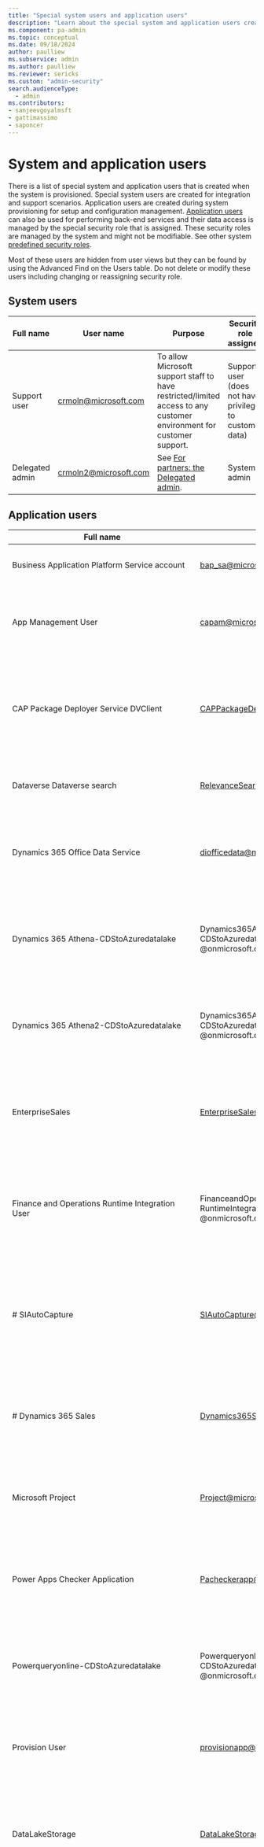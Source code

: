 ```yaml
---
title: "Special system users and application users"
description: "Learn about the special system and application users created when the system is provisioned, including assigned security role, user name, and purpose." 
ms.component: pa-admin
ms.topic: conceptual
ms.date: 09/18/2024
author: paulliew
ms.subservice: admin
ms.author: paulliew
ms.reviewer: sericks
ms.custom: "admin-security"
search.audienceType: 
  - admin
ms.contributors:
- sanjeevgoyalmsft 
- gattimassimo
- saponcer
---
```


# System and application users

There is a list of special system and application users that is created when the system is provisioned.  Special system users are created for integration and support scenarios. Application users are created during system provisioning for setup and configuration management.  [Application users](create-users.md#create-an-application-user) can also be used for performing back-end services and their data access is managed by the special security role that is assigned. These security roles are managed by the system and might not be modifiable. See other system [predefined security roles](database-security.md#predefined-security-roles).  

Most of these users are hidden from user views but they can be found by using the Advanced Find on the Users table.  Do not delete or modify these users including changing or reassigning security role.

## System users

|Full name  |User name  |Purpose  | Security role assigned |
|-----------|-----------|---------|------------------------|
| Support user |crmoln@microsoft.com |To allow Microsoft support staff to have restricted/limited access to any customer environment for customer support. |Support user (does not have privilege to customer data) |
| Delegated admin |crmoln2@microsoft.com |See [For partners: the Delegated admin](for-partners-delegated-administrator.md). |System admin |

## Application users

|Full name  |User name  |Purpose  | Security role assigned |
|-----------|-----------|---------|------------------------|
| Business Application Platform Service account |bap_sa@microsoft.com |To setup Power Apps system and configurations. |System admin |
| App Management User | capam@microsoft.com | To allow App Management Services to query tenant details such as Tenant country | System admin |
| CAP Package Deployer Service DVClient | CAPPackageDeployerServiceDVClient@onmicrosoft.com | To import solutions into customer environments for customer-driven installations from Power Platform admin center. | System admin |
| Dataverse Dataverse search | RelevanceSearch@onmicrosoft.com | To fetch table data and metadata for Dataverse search feature | System admin |
| Dynamics 365 Office Data Service | diofficedata@microsoft.com |Service Application to perform data integration between Microsoft Dataverse and Microsoft 365. | DataLakeWorkspaceAppAccess |
| Dynamics 365 Athena-CDStoAzuredatalake | Dynamics365Athena-<br />CDStoAzuredatalake<br />@onmicrosoft.com |Service application to perform data integration between Microsoft Dataverse to Azure Data Lake. |DataLakeWorkspaceAppAccess |
| Dynamics 365 Athena2-CDStoAzuredatalake | Dynamics365Athena2-<br />CDStoAzuredatalake<br />@onmicrosoft.com |Service application to perform data integration between Dataverse to Azure Data Lake. |DataLakeWorkspaceAppAccess |
| EnterpriseSales | EnterpriseSales@onmicrosoft.com |Service application to perform data integration between Dataverse (Sales) to Azure Data Lake. |N/A |
| Finance and Operations Runtime Integration User | FinanceandOperations<br />RuntimeIntegrationUser<br />@onmicrosoft.com |Service application to perform dual-write data integration between Dataverse and finance and operations apps. |Finance and Operations Integration User |
| # SIAutoCapture | SIAutoCapture@onmicrosoft.com | To be used for Auto Capture solution business requirements to perform data query and execute plugins from backend services. | SalesInsights AutoCapture Admin |
| # Dynamics 365 Sales | Dynamics365Sales@onmicrosoft.com | To allow Dynamics 365 Sales to communicate with Dataverse and Azure Data Lake for analysis and data updates. | Sales system data sync and EAC App Access |
| Microsoft Project | Project@microsoft.com |Allow Project for the Web and Roadmap Service to communicate with Dataverse. |Project System and Portfolio User |
| Power Apps Checker Application | Pacheckerapp@microsoft.com |To perform static analysis of Power Apps solutions to assist in identifying performance and stability risks. |Export customizations and Solution checker |
| Powerqueryonline-CDStoAzuredatalake | Powerqueryonline-<br />CDStoAzuredatalake<br />@onmicrosoft.com |Service application to perform data query between Dataverse and Azure Data Lake. |N/A |
| Provision User | provisionapp@fabrikam.com |To perform Application installation from AppSource or System updates from Microsoft. |System admin |
| DataLakeStorage | DataLakeStorage@onmicrosoft.com | To allow solutions to manage workspaces, workspace permissions and the discovery of workspaces. | DataLakeWorkspaceAppAccess |
| JobServicePreProd| JobServicePreProd<br />@onmicrosoft.com| Enable satellite services to schedule and dispatch messages to independently built workloads with guaranteed delivery of messages based on service-defined policies. | System admin |
| JobServiceProd| JobServiceProd@onmicrosoft.com| Enable satellite services to schedule and dispatch messages to independently built workloads with guaranteed delivery of messages based on service-defined policies. | System admin |
| # CCADataAnalyticsML | CCADAAdmins@onmicrosoft.com | To allow AI insights in customer care apps like Customer Service, Field Service, etc. | System Customizer and System admin |
| # CDSReportService | CDSReportService@onmicrosoft.com | To allow user to run reports. |N/A |
| Power Platform Dataflows | ppdfcdsclient@onmicrosoft.com | Power Platform Dataflows service application to perform data preparation and loading into Dataverse and Azure Data Lake. | System Administrator
| AIBuilderProd | aibuilderfpapp@onmicrosoft.com | To perform authentication for AI Builder. | System admin |
| PowerAutomate-ProcessMining | PowerAutomate-ProcessMining<br />@onmicrosoft.com | To allow Process Advisor service to interact with Dataverse. | Environment Maker, Process Advisor Application |
| AriaMdlExporter | AriaMdlExporter@onmicrosoft.com | To export data from Engagement Insights to Managed Data Lake. | DataLakeWorkspaceAppAccess |
| CDSFileStorage | CDSFileStorage@onmicrosoft.com | To perform background operations like Organization Lifecycle (OLC) operations, file reconciliation and migration. | FileStoreService App Access |
| CDSUserManagement | CDSUserManagement<br />@onmicrosoft.com | To provision and synchronize users into Dataverse from Active Directory. | System Administrator |
|GDSGlobalDiscovery | GDSGlobalDiscovery<br />@onmicrosoft.com | To validate which environments that users can access. | Global Discovery Service  |
| PowerPlatformAuthorization | PowerPlatformAuthorization<br />@onmicrosoft.com | To aggregate environment role assignments for tenant-wide discovery. | Global Discovery Service  |
| BAP | BAP@onmicrosoft.com | To perform administrative operations on Dataverse linked environments: fetch user roles, provision users, assign roles in Power Platform portals.| N/A |
| Microsoft Forms Pro | enterprisesurveyappuser<br />@contoso.com | To perform data integration between Dynamics 365 Customer Voice and Dataverse | System Administrator  |
| PowerVIrtualAgents  | PowerVirtualAgents<br />@onmicrosoft.com | To manage the PVA capabilities within environments | CCI Admin, System Customizer, and Environment Maker    |
| BizQA | BizQA@onmicrosoft.com | To access search telemetry to improve search experience | BizQAApp   |
| ProductInsights | ProductInsights@onmicrosoft.com | To export data from Customer Insights to Engagement Insights | DataLakeWorkspaceAppAccess    |
| Dynamics365 SalesForecasting | Dynamics365SalesForecasting<br />@onmicrosoft.com | To fetch table data and metadata for forecasting feature | ForecastAppUser    |
| # Omnichannel | Ominichannel@onmicrosoft.com | To perform data integration between Omnichannel for Customer Service and Dataverse | System admin    |
| # PowerAppsDataPlaneBackend | PowerAppsRPRole@onmicrosoft.com | To allow Power Apps to integrate with Dataverse | PowerAppsRPRole |
| # PowerAppsCustomerManagementPlaneBackend | PowerAppsRPRole@onmicrosoft.com | To allow Power Apps to integrate with Dataverse | PowerAppsRPRole |
| # Flow-RP | Flow-RP@onmicrosoft.com | To allow Power Automate to integrate with Dataverse | Flow-RP Role |
| # DataSyncService-\<REGION\> | DataSyncService-\<REGION\><br />@onmicrosoft.com | To read data for Azure Data Lake sync | Data Sync Service  |
| # DataSyncFramework-\<REGION\> | DataSyncFramework-\<REGION\>@onmicrosoft.com | To read data for Azure Data Lake sync | Data Sync Framework  |
| # Sharepoint Syntex | SharepointSyntex@onmicrosoft.com | To allow Sharepoint to use AI Builder document processing models | Basic User  |
| # InsightsAppsPlatform | InsightsAppsPlatform@onmicrosoft.com | For insights generation and ingestion of data into Dataverse | Insights Apps Platform Role  |
| # SSSAdminProd | SSSAdminProd@onmicrosoft.com | To allow Server Side Sync to integrate with Dataverse | System admin    |
| Apollo | capaeinfra@microsoft.com | For performing organization lifecycle operations for Dataverse | Service Writer Role |
| Dataverse Information Protection | dvinfoprotection@microsoft.com | Allows Microsoft Purview to integrate with Dataverse. | Service Reader Role, PurviewLabelRole |

## The purpose of the system account?

- The System user is a built-in user account that is used to allow customers to perform system updates via plug-ins.
- The primary usage of this user account is to meet special business requirements that require elevation of privileges; for example, running background processes to integrate with other applications.
- It can also be used to handle rollup scenarios where individual users do not have the required privilege. For example, the priority of a Case is automatically set to the highest priority of an individual user’s tasks and individual users can only update their own task priority but not the Case priority.

## Technical details on permissions?

- This user account can perform any actions and has all system privileges.
- Records created/updated by this user account are audited.

## Technical details on the security?

- This user account can't sign in to Dynamics 365 apps.  
- Administrators have the option to use this user account when registering their plug-ins.
- This user account doesn't have a mailbox, so they can't be used to send or receive emails.
- Since you can't log into the apps using this user account, it doesn't have any related entities (user settings, queues, calendar, team membership, internal address, etc.).
- The details of this user account can't be modified from the User Form interface.
- This user account doesn't show up in any views.

## The purpose of the application users?

- The application user is a built-in user account that is used to perform integration and system back-end service to support a particular feature.  
- Since these are built-in user accounts, they shouldn't be updated. The security roles that are assigned to these accounts shouldn't be updated either. This is to prevent any service outages.  
- These users do not consume any service licenses.

[!INCLUDE[footer-include](../includes/footer-banner.md)]
